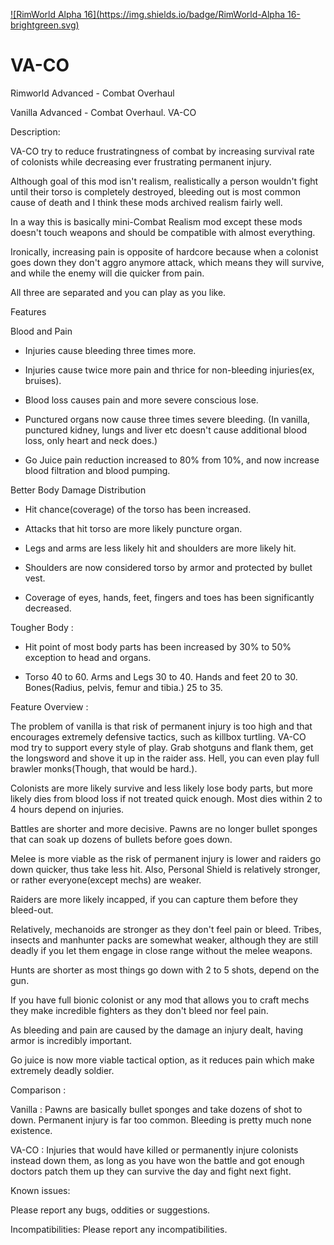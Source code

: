 [![RimWorld Alpha 16](https://img.shields.io/badge/RimWorld-Alpha 16-brightgreen.svg)](http://rimworldgame.com/)

# VA-CO
Rimworld Advanced - Combat Overhaul


Vanilla Advanced - Combat Overhaul. VA-CO

Description:

VA-CO try to reduce frustratingness of combat by increasing survival rate of colonists while decreasing ever frustrating permanent injury.

Although goal of this mod isn't realism, realistically a person wouldn't fight until their torso is completely destroyed, bleeding out is most common cause of death and I think these mods archived realism fairly well.

In a way this is basically mini-Combat Realism mod except these mods doesn't touch weapons and should be compatible with almost everything.

Ironically, increasing pain is opposite of hardcore because when a colonist goes down they don't aggro anymore attack, which means they will survive, and while the enemy will die quicker from pain.

All three are separated and you can play as you like.

Features

Blood and Pain

- Injuries cause bleeding three times more.

- Injuries cause twice more pain and thrice for non-bleeding injuries(ex, bruises).

- Blood loss causes pain and more severe conscious lose.

- Punctured organs now cause three times severe bleeding. (In vanilla, punctured kidney, lungs and liver etc doesn't cause additional blood loss, only heart and neck does.)

- Go Juice pain reduction increased to 80% from 10%, and now increase blood filtration and blood pumping.

Better Body Damage Distribution

- Hit chance(coverage) of the torso has been increased.

- Attacks that hit torso are more likely puncture organ.

- Legs and arms are less likely hit and shoulders are more likely hit.

- Shoulders are now considered torso by armor and protected by bullet vest.

- Coverage of eyes, hands, feet, fingers and toes has been significantly decreased.

Tougher Body :

- Hit point of most body parts has been increased by 30% to 50% exception to head and organs.

- Torso 40 to 60. Arms and Legs 30 to 40. Hands and feet 20 to 30. Bones(Radius, pelvis, femur and tibia.) 25 to 35.


Feature Overview :


The problem of vanilla is that risk of permanent injury is too high and that encourages extremely defensive tactics, such as killbox turtling. VA-CO mod try to support every style of play. Grab shotguns and flank them, get the longsword and shove it up in the raider ass. Hell, you can even play full brawler monks(Though, that would be hard.).

Colonists are more likely survive and less likely lose body parts, but more likely dies from blood loss if not treated quick enough. Most dies within 2 to 4 hours depend on injuries.

Battles are shorter and more decisive. Pawns are no longer bullet sponges that can soak up dozens of bullets before goes down.

Melee is more viable as the risk of permanent injury is lower and raiders go down quicker, thus take less hit. Also, Personal Shield is relatively stronger, or rather everyone(except mechs) are weaker.

Raiders are more likely incapped, if you can capture them before they bleed-out.

Relatively, mechanoids are stronger as they don't feel pain or bleed. Tribes, insects and manhunter packs are somewhat weaker, although they are still deadly if you let them engage in close range without the melee weapons.

Hunts are shorter as most things go down with 2 to 5 shots, depend on the gun.

If you have full bionic colonist or any mod that allows you to craft mechs they make incredible fighters as they don't bleed nor feel pain.

As bleeding and pain are caused by the damage an injury dealt, having armor is incredibly important.

Go juice is now more viable tactical option, as it reduces pain which make extremely deadly soldier.

Comparison :

Vanilla : Pawns are basically bullet sponges and take dozens of shot to down. Permanent injury is far too common. Bleeding is pretty much none existence.

VA-CO : Injuries that would have killed or permanently injure colonists instead down them, as long as you have won the battle and got enough doctors patch them up they can survive the day and fight next fight.


Known issues:

Please report any bugs, oddities or suggestions.

Incompatibilities:
Please report any incompatibilities.
